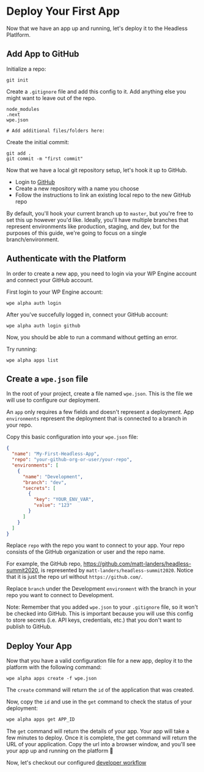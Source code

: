 # Deploy Your First App

Now that we have an app up and running, let's deploy it to the Headless Platlform.

## Add App to GitHub

Initialize a repo:

```
git init
```

Create a `.gitignore` file and add this config to it. Add anything else you might want to leave out of the repo.

```
node_modules
.next
wpe.json

# Add additional files/folders here:
```

Create the initial commit:

```
git add .
git commit -m "first commit"
```

Now that we have a local git repository setup, let's hook it up to GitHub.

- Login to [GitHub](github.com)
- Create a new repository with a name you choose
- Follow the instructions to link an existing local repo to the new GitHub repo

By default, you'll hook your current branch up to `master`, but you're free to set this up however you'd like. Ideally, you'll have multiple branches that represent environments like production, staging, and dev, but for the purposes of this guide, we're going to focus on a single branch/environment.

## Authenticate with the Platform

In order to create a new app, you need to login via your WP Engine account and connect your GitHub account.

First login to your WP Engine account:

```
wpe alpha auth login
```

After you've succefully logged in, connect your GitHub account:

```
wpe alpha auth login github
```

Now, you should be able to run a command without getting an error.

Try running:

```
wpe alpha apps list
```

## Create a `wpe.json` file

In the root of your project, create a file named `wpe.json`. This is the file we will use to configure our deployment.

An `app` only requires a few fields and doesn't represent a deployment. App `environments` represent the deployment that is connected to a branch in your repo.

Copy this basic configuration into your `wpe.json` file:

```json
{
  "name": "My-First-Headless-App",
  "repo": "your-github-org-or-user/your-repo",
  "environments": [
    {
      "name": "Development",
      "branch": "dev",
      "secrets": [
        {
          "key": "YOUR_ENV_VAR",
          "value": "123"
        }
      ]
    }
  ]
}
```

Replace `repo` with the repo you want to connect to your app. Your repo consists of the GitHub organization or user and the repo name.

For example, the GitHub repo, https://github.com/matt-landers/headless-summit2020, is represented by `matt-landers/headless-summit2020`. Notice that it is just the repo url without `https://github.com/`.

Replace `branch` under the Development `environment` with the branch in your repo you want to connect to Development.

Note: Remember that you added `wpe.json` to your `.gitignore` file, so it won't be checked into GitHub. This is important because you will use this config to store secrets (i.e. API keys, credentials, etc.) that you don't want to publish to GitHub.

## Deploy Your App

Now that you have a valid configuration file for a new app, deploy it to the platform with the following command:

```
wpe alpha apps create -f wpe.json
```

The `create` command will return the `id` of the application that was created.

Now, copy the `id` and use in the `get` command to check the status of your deployment:

```bash
wpe alpha apps get APP_ID
```

The `get` command will return the details of your app. Your app will take a few minutes to deploy. Once it is complete, the get command will return the URL of your application. Copy the url into a browser window, and you'll see your app up and running on the platform :tada:

Now, let's checkout our configured [developer workflow](./workflow.md)
